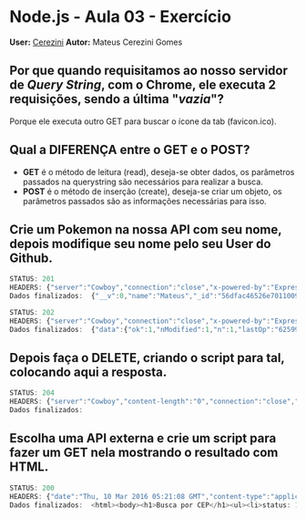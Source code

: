 # Node.js - Aula 03 - Exercício
**User:** [Cerezini](https://github.com/Cerezini)
**Autor:** Mateus Cerezini Gomes

## Por que quando requisitamos ao nosso servidor de *Query String*, **com o Chrome**, ele executa 2 requisições, sendo a última "*vazia*"?

Porque ele executa outro GET para buscar o ícone da tab (favicon.ico).

## Qual a DIFERENÇA entre o GET e o POST?

- **GET** é o método de leitura (read), deseja-se obter dados, os parâmetros passados na querystring são necessários para realizar a busca.
- **POST** é o método de inserção (create), deseja-se criar um objeto, os parâmetros passados são as informações necessárias para isso.

## Crie um Pokemon na nossa API com seu nome, depois modifique seu nome pelo seu User do Github.

```js
STATUS: 201
HEADERS: {"server":"Cowboy","connection":"close","x-powered-by":"Express","access-control-allow-origin":"*","content-type":"application/json; charset=utf-8","content-length":"58","etag":"W/\"3a-sjfHHWizYlGIpgfVrIYyiw\"","date":"Wed, 09 Mar 2016 04:53:26 GMT","via":"1.1 vegur"}
Dados finalizados:  {"__v":0,"name":"Mateus","_id":"56dfac46526e7011009a58ec"}
```

```js
STATUS: 202
HEADERS: {"server":"Cowboy","connection":"close","x-powered-by":"Express","access-control-allow-origin":"*","content-type":"application/json; charset=utf-8","content-length":"108","etag":"W/\"6c-FVMqgxkhExrRsjHpKb1Ypg\"","date":"Wed, 09 Mar 2016 04:56:36 GMT","via":"1.1 vegur"}
Dados finalizados:  {"data":{"ok":1,"nModified":1,"n":1,"lastOp":"6259912239759753217","electionId":"565e25d106dca622271891c4"}}
```

## **Depois faça o DELETE**, criando o script para tal, colocando aqui a resposta.

```js
STATUS: 204
HEADERS: {"server":"Cowboy","content-length":"0","connection":"close","x-powered-by":"Express","access-control-allow-origin":"*","date":"Wed, 09 Mar 2016 04:59:20 GMT","via":"1.1 vegur"}
Dados finalizados:  
```

## Escolha uma **API externa** e crie um script para fazer um GET nela **mostrando o resultado com HTML**.

```js
STATUS: 200
HEADERS: {"date":"Thu, 10 Mar 2016 05:21:08 GMT","content-type":"application/json","transfer-encoding":"chunked","connection":"close","set-cookie":["__cfduid=dc35e66a7feb7f6b554d6eb228f413c941457587268; expires=Fri, 10-Mar-17 05:21:08 GMT; path=/; domain=.widenet.com.br; HttpOnly"],"access-control-allow-origin":"*","pragma":"no-cache","cache-control":"no-store, no-cache, max-age=2592000","expires":"Sat, 09 Apr 2016 05:21:08 GMT","vary":"Accept-Encoding","server":"cloudflare-nginx","cf-ray":"2814524b2b9818b5-GRU"}
Dados finalizados:  <html><body><h1>Busca por CEP</h1><ul><li>status: 1</li><li>code: 06233-030</li><li>state: SP</li><li>city: Osasco</li><li>district: Piratininga</li><li>address: Rua Paula Rodrigues</li></ul></body></html>
```
